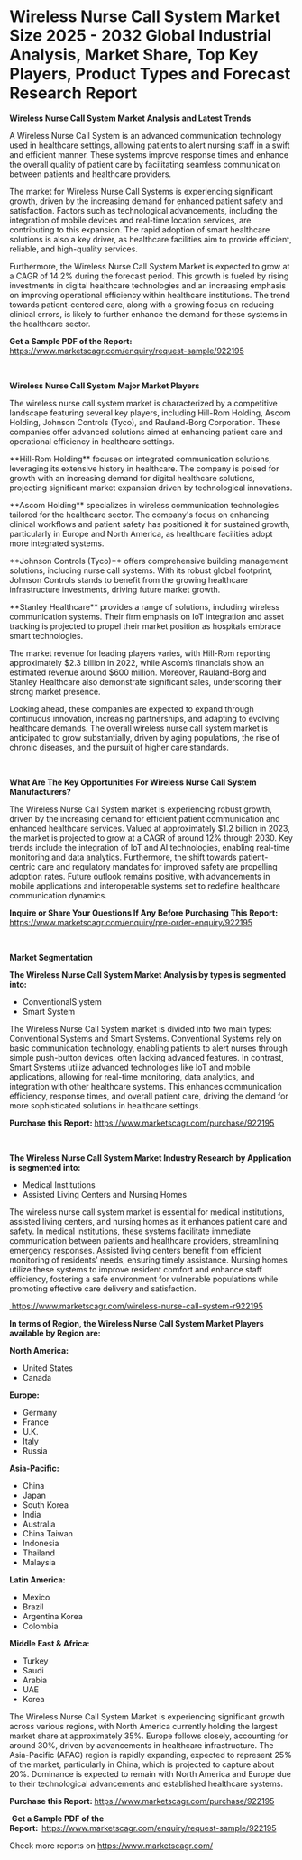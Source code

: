 <p><h1>Wireless Nurse Call System Market Size 2025 - 2032 Global Industrial Analysis, Market Share, Top Key Players, Product Types and Forecast Research Report</h1></p><p><strong>Wireless Nurse Call System Market Analysis and Latest Trends</strong></p>
<p><p>A Wireless Nurse Call System is an advanced communication technology used in healthcare settings, allowing patients to alert nursing staff in a swift and efficient manner. These systems improve response times and enhance the overall quality of patient care by facilitating seamless communication between patients and healthcare providers. </p><p>The market for Wireless Nurse Call Systems is experiencing significant growth, driven by the increasing demand for enhanced patient safety and satisfaction. Factors such as technological advancements, including the integration of mobile devices and real-time location services, are contributing to this expansion. The rapid adoption of smart healthcare solutions is also a key driver, as healthcare facilities aim to provide efficient, reliable, and high-quality services.</p><p>Furthermore, the Wireless Nurse Call System Market is expected to grow at a CAGR of 14.2% during the forecast period. This growth is fueled by rising investments in digital healthcare technologies and an increasing emphasis on improving operational efficiency within healthcare institutions. The trend towards patient-centered care, along with a growing focus on reducing clinical errors, is likely to further enhance the demand for these systems in the healthcare sector.</p></p>
<p><strong>Get a Sample PDF of the Report:&nbsp;</strong> <a href="https://www.marketscagr.com/enquiry/request-sample/922195?utm_campaign=3199&utm_medium=2&utm_source=Github&utm_content=ia&utm_term=07032025&utm_id=wireless-nurse-call-system">https://www.marketscagr.com/enquiry/request-sample/922195</a></p>
<p>&nbsp;</p>
<p><strong>Wireless Nurse Call System Major Market Players</strong></p>
<p><p>The wireless nurse call system market is characterized by a competitive landscape featuring several key players, including Hill-Rom Holding, Ascom Holding, Johnson Controls (Tyco), and Rauland-Borg Corporation. These companies offer advanced solutions aimed at enhancing patient care and operational efficiency in healthcare settings.</p><p>**Hill-Rom Holding** focuses on integrated communication solutions, leveraging its extensive history in healthcare. The company is poised for growth with an increasing demand for digital healthcare solutions, projecting significant market expansion driven by technological innovations.</p><p>**Ascom Holding** specializes in wireless communication technologies tailored for the healthcare sector. The company's focus on enhancing clinical workflows and patient safety has positioned it for sustained growth, particularly in Europe and North America, as healthcare facilities adopt more integrated systems.</p><p>**Johnson Controls (Tyco)** offers comprehensive building management solutions, including nurse call systems. With its robust global footprint, Johnson Controls stands to benefit from the growing healthcare infrastructure investments, driving future market growth.</p><p>**Stanley Healthcare** provides a range of solutions, including wireless communication systems. Their firm emphasis on IoT integration and asset tracking is projected to propel their market position as hospitals embrace smart technologies.</p><p>The market revenue for leading players varies, with Hill-Rom reporting approximately $2.3 billion in 2022, while Ascom’s financials show an estimated revenue around $600 million. Moreover, Rauland-Borg and Stanley Healthcare also demonstrate significant sales, underscoring their strong market presence.</p><p>Looking ahead, these companies are expected to expand through continuous innovation, increasing partnerships, and adapting to evolving healthcare demands. The overall wireless nurse call system market is anticipated to grow substantially, driven by aging populations, the rise of chronic diseases, and the pursuit of higher care standards.</p></p>
<p>&nbsp;</p>
<p><strong>What Are The Key Opportunities For Wireless Nurse Call System Manufacturers?</strong></p>
<p><p>The Wireless Nurse Call System market is experiencing robust growth, driven by the increasing demand for efficient patient communication and enhanced healthcare services. Valued at approximately $1.2 billion in 2023, the market is projected to grow at a CAGR of around 12% through 2030. Key trends include the integration of IoT and AI technologies, enabling real-time monitoring and data analytics. Furthermore, the shift towards patient-centric care and regulatory mandates for improved safety are propelling adoption rates. Future outlook remains positive, with advancements in mobile applications and interoperable systems set to redefine healthcare communication dynamics.</p></p>
<p><strong>Inquire or Share Your Questions If Any Before Purchasing This Report:</strong> <a href="https://www.marketscagr.com/enquiry/pre-order-enquiry/922195?utm_campaign=3199&utm_medium=2&utm_source=Github&utm_content=ia&utm_term=07032025&utm_id=wireless-nurse-call-system">https://www.marketscagr.com/enquiry/pre-order-enquiry/922195</a></p>
<p>&nbsp;</p>
<p><strong>Market Segmentation</strong></p>
<p><strong>The Wireless Nurse Call System Market Analysis by types is segmented into:</strong></p>
<p><ul><li>ConventionalS ystem</li><li>Smart System</li></ul></p>
<p><p>The Wireless Nurse Call System market is divided into two main types: Conventional Systems and Smart Systems. Conventional Systems rely on basic communication technology, enabling patients to alert nurses through simple push-button devices, often lacking advanced features. In contrast, Smart Systems utilize advanced technologies like IoT and mobile applications, allowing for real-time monitoring, data analytics, and integration with other healthcare systems. This enhances communication efficiency, response times, and overall patient care, driving the demand for more sophisticated solutions in healthcare settings.</p></p>
<p><strong>Purchase this Report:&nbsp;</strong><a href="https://www.marketscagr.com/purchase/922195?utm_campaign=3199&utm_medium=2&utm_source=Github&utm_content=ia&utm_term=07032025&utm_id=wireless-nurse-call-system">https://www.marketscagr.com/purchase/922195</a></p>
<p>&nbsp;</p>
<p><strong>The Wireless Nurse Call System Market Industry Research by Application is segmented into:</strong></p>
<p><ul><li>Medical Institutions</li><li>Assisted Living Centers and Nursing Homes</li></ul></p>
<p><p>The wireless nurse call system market is essential for medical institutions, assisted living centers, and nursing homes as it enhances patient care and safety. In medical institutions, these systems facilitate immediate communication between patients and healthcare providers, streamlining emergency responses. Assisted living centers benefit from efficient monitoring of residents’ needs, ensuring timely assistance. Nursing homes utilize these systems to improve resident comfort and enhance staff efficiency, fostering a safe environment for vulnerable populations while promoting effective care delivery and satisfaction.</p></p>
<p><a href="https://www.marketscagr.com/wireless-nurse-call-system-r922195?utm_campaign=3199&utm_medium=2&utm_source=Github&utm_content=ia&utm_term=07032025&utm_id=wireless-nurse-call-system">&nbsp;https://www.marketscagr.com/wireless-nurse-call-system-r922195</a></p>
<p><strong>In terms of Region, the Wireless Nurse Call System Market Players available by Region are:</strong></p>
<p>
    <p> <strong> North America: </strong>
        <ul>
            <li>United States</li>
            <li>Canada</li>
        </ul>
        </p> 
    <p> <strong> Europe: </strong>
        <ul>
            <li>Germany</li>
            <li>France</li>
            <li>U.K.</li>
            <li>Italy</li>
            <li>Russia</li>
        </ul>
        </p> 
    <p> <strong> Asia-Pacific: </strong>
        <ul>
            <li>China</li>
            <li>Japan</li>
            <li>South Korea</li>
            <li>India</li>
            <li>Australia</li>
            <li>China Taiwan</li>
            <li>Indonesia</li>
            <li>Thailand</li>
            <li>Malaysia</li>
        </ul>
        </p> 
    <p> <strong> Latin America: </strong>
        <ul>
            <li>Mexico</li>
            <li>Brazil</li>
            <li>Argentina Korea</li>
            <li>Colombia</li>
        </ul>
        </p> 
    <p> <strong> Middle East & Africa: </strong>
        <ul>
            <li>Turkey</li>
            <li>Saudi</li>
            <li>Arabia</li>
            <li>UAE</li>
            <li>Korea</li>
        </ul>
    </p>
    </p>
<p><p>The Wireless Nurse Call System Market is experiencing significant growth across various regions, with North America currently holding the largest market share at approximately 35%. Europe follows closely, accounting for around 30%, driven by advancements in healthcare infrastructure. The Asia-Pacific (APAC) region is rapidly expanding, expected to represent 25% of the market, particularly in China, which is projected to capture about 20%. Dominance is expected to remain with North America and Europe due to their technological advancements and established healthcare systems.</p></p>
<p><strong>Purchase this Report: </strong><a href="https://www.marketscagr.com/purchase/922195?utm_campaign=3199&utm_medium=2&utm_source=Github&utm_content=ia&utm_term=07032025&utm_id=wireless-nurse-call-system">https://www.marketscagr.com/purchase/922195</a></p>
<p>&nbsp;<strong>Get a Sample PDF of the Report:&nbsp;&nbsp;</strong><a href="https://www.marketscagr.com/enquiry/request-sample/922195?utm_campaign=3199&utm_medium=2&utm_source=Github&utm_content=ia&utm_term=07032025&utm_id=wireless-nurse-call-system">https://www.marketscagr.com/enquiry/request-sample/922195</a></p>
<p><strong></strong></p>
<p>Check more reports on <a href="https://www.marketscagr.com/?utm_campaign=3199&utm_medium=2&utm_source=Github&utm_content=ia&utm_term=07032025&utm_id=wireless-nurse-call-system">https://www.marketscagr.com/</a></p>